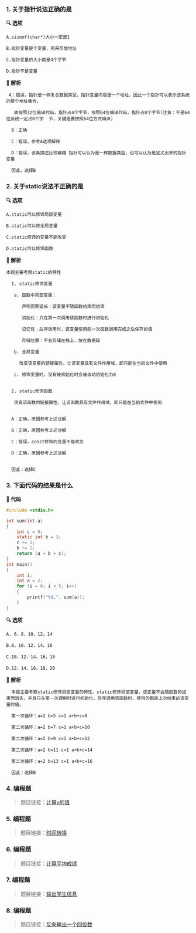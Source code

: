 ### 1. 关于指针说法正确的是

**🔍 选项**

```
A.sizeof(char*)大小一定是1

B.指针变量是个变量，用来存放地址

C.指针变量的大小都是4个字节

D.指针不是变量
```

**🌟 解析**

```
 A：错误，指针是一种复合数据类型，指针变量内容是一个地址，因此一个指针可以表示该系统的整个地址集合，

   故按照32位编译代码，指针占4个字节，按照64位编译代码，指针占8个字节(注意：不是64位系统一定占8个字  节，关键是要按照64位方式编译)

  B：正确

  C：错误，参考A选项解释

  D：错误，该条描述比较模糊 指针可以认为是一种数据类型，也可以认为是定义出来的指针变量

  因此，选择B
```



### 2. 关于static说法不正确的是

**🔍 选项**

```
A.static可以修饰局部变量

B.static可以修全局变量

C.static修饰的变量不能改变

D.static可以修饰函数
```

**🌟 解析**

```
本题主要考察static的特性

  1. static修饰变量

   a. 函数中局部变量：

      声明周期延长：该变量不随函数结束而结束

      初始化：只在第一次调用该函数时进行初始化

      记忆性：后序调用时，该变量使用前一次函数调用完成之后保存的值

      存储位置：不会存储在栈上，放在数据段

   b. 全局变量

     改变该变量的链接属性，让该变量具有文件作用域，即只能在当前文件中使用

   c. 修饰变量时，没有被初始化时会被自动初始化为0
   

  2. static修饰函数

   改变该函数的链接属性，让该函数具有文件作用域，即只能在当前文件中使用


  A：正确，原因参考上述注解

  B：正确，原因参考上述注解

  C：错误，const修饰的变量不能改变

  D：正确，原因参考上述注解

  
  因此：选择C
```



### 3. 下面代码的结果是什么

**📃 代码**

```c
#include <stdio.h>

int sum(int a)
{
    int c = 0;
    static int b = 3;
    c += 1;
    b += 2;
    return (a + b + c);
}
int main()
{
    int i;
    int a = 2;
    for (i = 0; i < 5; i++) 
    { 
        printf("%d,", sum(a)); 
    } 
} 
```

**🔍 选项**

```
A. 6，8，10，12，14

B.8，10，12，14，16

C.10，12，14，16，18

D.12，14，16，18，20
```

**🌟 解析**

```
  本题主要考察static修饰局部变量的特性，static修饰局部变量，该变量不会随函数的结束而消失，并且只在第一次调用时进行初始化，后序调用该函数时，使用的都是上次结束前该变量的值。

  第一次循环：a=2 b=5 c=1 a+b+c=8

  第二次循环：a=2 b=7 c=1 a+b+c=10

  第二次循环：a=2 b=9 c=1 a+b+c=12

  第二次循环：a=2 b=11 c=1 a+b+c=14

  第二次循环：a=2 b=13 c=1 a+b+c=16

  因此：选择B
```



### 4. 编程题

> 题目链接：[计算y的值](https://www.nowcoder.com/practice/61a0f16117484d219b59c62224b33b1c?tpId=107&&tqId=33365&rp=1&ru=/ta/beginner-programmers&qru=/ta/beginner-programmers/question-ranking)



### 5. 编程题

>题目链接：[时间转换](https://www.nowcoder.com/practice/c4ae7bcac7f9491b8be82ee516a94899?tpId=107&&tqId=33304&rp=1&ru=/ta/beginner-programmers&qru=/ta/beginner-programmers/question-ranking)



### 6. 编程题

>题目链接：[计算平均成绩](https://www.nowcoder.com/practice/30a28eb88c3f4e87be1a5b397ddd6fe2?tpId=107&&tqId=33314&rp=1&ru=/ta/beginner-programmers&qru=/ta/beginner-programmers/question-ranking)



### 7. 编程题

>题目链接：[输出学生信息](https://www.nowcoder.com/practice/8e94458049eb4e838f711bbd1be0045e?tpId=107&&tqId=33313&rp=1&ru=/ta/beginner-programmers&qru=/ta/beginner-programmers/question-ranking)



### 8. 编程题

>题目链接：[反向输出一个四位数](https://www.nowcoder.com/practice/1f7c1d67446e4361bf4af67c08e0b8b0?tpId=107&&tqId=33300&rp=1&ru=/ta/beginner-programmers&qru=/ta/beginner-programmers/question-ranking)